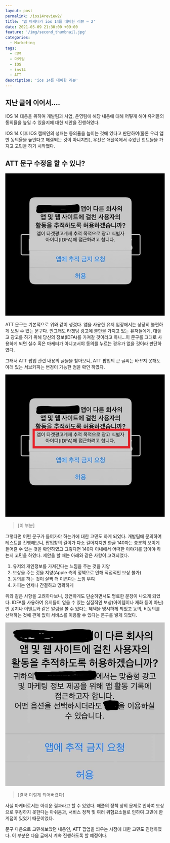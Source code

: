 ```yaml
---
layout: post
permalink: /ios14review2/
title: '앱 마케터가 ios 14를 대비한 리뷰 – 2'
date: 2021-05-09 21:30:00 +09:00
feature: '/img/second_thumbnail.jpg'
categories:
  - Marketing
tags:
  - 리뷰
  - 마케팅
  - IOS
  - ios14
  - ATT
description: 'ios 14를 대비한 리뷰'
---
```

## 지난 글에 이어서....

IOS 14 대응을 위하여 개발팀과 사업, 운영팀에 해당 내용에 대해 어떻게 해야 유저들의 동의율을 높일 수 있을지에 대한 제안을 진행하였다.

IOS 14 이후 IOS 캠페인의 성패는 동의율을 높이는 것에 있다고 판단하여(물론 우리 앱만 동의율을 높인다고 해결되는 것이 아니지만),
우선은 애플쪽에서 주었던 힌트들을 가지고 고민을 하기 시작했다.


## ATT 문구 수정을 할 수 있나?

![a](/img/KakaoTalk_20210509_201749445_LI.jpg)

ATT 문구는 기본적으로 위와 같이 생겼다.
앱을 사용한 유저 입장에서는 상당히 불편하게 보일 수 있는 문구다. 안그래도 타겟팅 광고에 불만을 가지고 있는 유저들에게,
대놓고 광고를 하기 위해 당신의 정보(IDFA)를 가져갈 것이라고 하니…이 문구를 그대로 사용하게 되면 실수 혹은 마케터가 아니고서야 동의를 누르는 경우가 없을 것이라 판단하였다.

그래서 ATT 팝업 관련 내용의 글들을 찾아보니,
ATT 팝업의 큰 글씨는 바꾸지 못해도 아래 있는 서브카피는 변경이 가능한 점을 확인 하였다.

![b](/img/bbb.jpg)

> [이 부분]

그렇다면 어떤 문구가 들어가야 하는가에 대한 고민도 하게 되었다.
개발팀에 문의하여 테스트를 진행해보니, 팝업창의 길이가 다소 길어지지만 한글 140자는 충분히 보이게 들어갈 수 있는 것을 확인하였고
그렇다면 140자 이내에서 어떠한 이야기를 담아야 하는지 고민을 하였다. 제안을 할 때는 아래와 같은 사항이 고려되었다.

1. 유저의 개인정보를 가져간다는 느낌을 주는 것을 지양
2. 보상을 주는 것을 지양(Apple 측의 정책으로 인해 직접적인 보상 불가)
3. 동의를 하는 것이 살짝 더 이롭다는 느낌 부여
4. 카피는 언제나 간결하고 명확하게

위와 같은 사항을 고려하다보니, 당연하게도 단순하면서도 명료한 문장이 나오게 되었다.
IDFA를 사용하여 유저들이 얻을 수 있는 실질적인 보상(아이템이나 재화 등이 아닌)인 공지나 이벤트와 같은
알림을 볼 수 있다는 혜택을 명시하게 되었고 동의, 비동의를 선택하는 것에 관계 없이
서비스를 이용할 수 있다는 문구를 넣게 되었다.

![c](/img/ios1414.jpg)
> [결국 이렇게 되어버렸다]

사실 마케터로서는 아쉬운 결과라고 할 수 있었다. 애플의 정책 상의 문제로 인하여
보상으로 후킹하지 못한다는 아쉬움과, 서비스 정책 및 여러 위험요소들로 인하여
고민에 한계점이 있었기 때문이었다.

문구 다음으로 고민해보았던 내용인, ATT 팝업을 띄우는 시점에 대한 고민도 진행하였다.
이 부분은 다음 글에서 계속 진행하도록 할 예정이다.

